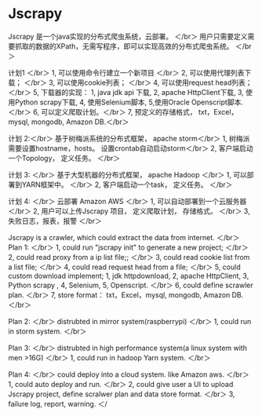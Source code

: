 # Jscrapy

Jscrapy 是一个java实现的分布式爬虫系统，云部署。	＜/br＞
用户只需要定义需要抓取的数据的XPath，无需写程序，即可以实现高效的分布式爬虫系统。	 ＜/br＞

计划1 ＜/br＞
 1, 可以使用命令行建立一个新项目 ＜/br＞ 
 2, 可以使用代理列表下载； ＜/br＞
 3, 可以使用cookie列表； ＜/br＞
 4, 可以使用request head列表； ＜/br＞
 5, 下载器的实现：  1, java jdk api 下载, 2, apache HttpClient下载, 3, 使用Python scrapy下载, 4, 使用Selenium脚本, 5,使用Oracle Openscript脚本.＜/br＞
 6, 可以定义爬取计划。＜/br＞
 7, 预定义的存储格式， txt，Excel，mysql, mongodb, Amazon DB.＜/br＞

计划 2:＜/br＞
   基于树梅派系统的分布式框架， apache storm＜/br＞
1, 树梅派需要设置hostname，hosts。 设置crontab自动启动storm＜/br＞
2, 客户端启动一个Topology， 定义任务。 ＜/br＞


计划 3:  ＜/br＞
   基于大型机器的分布式框架， apache Hadoop ＜/br＞
1, 可以部署到YARN框架中。  ＜/br＞
2, 客户端启动一个task， 定义任务。 ＜/br＞

计划 4:  ＜/br＞
  云部署 Amazon AWS    ＜/br＞
1, 可以自动部署到一个云服务器  ＜/br＞
2, 用户可以上传Jscrapy 项目， 定义爬取计划， 存储格式。 ＜/br＞
3, 失败日志，报表，报警   ＜/br＞


Jscrapy is a crawler, which could extract the data from internet. ＜/br＞
Plan 1:   ＜/br＞
 1, could run "jscrapy init" to generate a new project;  ＜/br＞
 2, could read proxy from a ip list file;;  ＜/br＞
 3, could read cookie list from a list file;  ＜/br＞
 4, could read request head from a file;   ＜/br＞
 5, could custom download implement; 1, jdk httpdownload, 2, apache HttpClient, 3, Python scrapy , 4, Selenium, 5, Openscript. 		＜/br＞
 6, could define scrawler plan.		＜/br＞
 7, store format： txt，Excel，mysql, mongodb, Amazon DB.		＜/br＞
		
Plan 2:		＜/br＞
 distrubted in mirror system(raspberrypi)		＜/br＞
1, could run in storm system.		＜/br＞

	
Plan 3:		＜/br＞
   distrubted in high performance system(a linux system with men >16G)		＜/br＞
1, could run in hadoop Yarn system.	＜/br＞

Plan 4:  ＜/br＞
  could deploy into a cloud system. like Amazon aws.	＜/br＞
1, could auto deploy and run.	＜/br＞
2, could give user a UI to upload Jscrapy project, define scralwer plan and data store format.	＜/br＞
3, failure log, report, warning.	＜/


 
